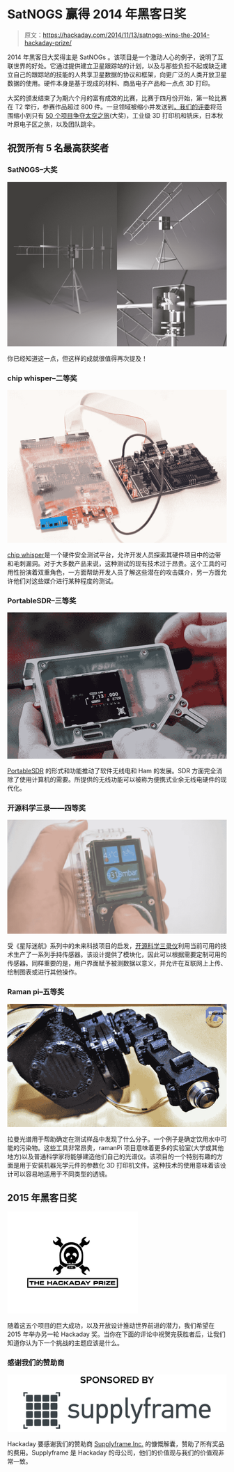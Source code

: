 # SatNOGS 赢得 2014 年黑客日奖

> 原文：<https://hackaday.com/2014/11/13/satnogs-wins-the-2014-hackaday-prize/>

2014 年黑客日大奖得主是 SatNOGs 。该项目是一个激动人心的例子，说明了互联世界的好处。它通过提供建立卫星跟踪站的计划，以及与那些负担不起或缺乏建立自己的跟踪站的技能的人共享卫星数据的协议和框架，向更广泛的人类开放卫星数据的使用。硬件本身是基于现成的材料、商品电子产品和一点点 3D 打印。

大奖的颁发结束了为期六个月的富有成效的比赛，比赛于四月份开始，第一轮比赛在 T2 举行，参赛作品超过 800 件。一旦领域被缩小并发送到[，我们的评委](http://hackaday.io/prize/judges)将范围缩小到只有 [50 个项目争夺太空之旅](http://hackaday.io/list/2864-the-hackaday-prize-semifinalists)(大奖)，工业级 3D 打印机和铣床，日本秋叶原电子区之旅，以及团队跳伞。

## 祝贺所有 5 名最高获奖者

### SatNOGS–大奖

![satnogs-rendering](img/a53c0b3a3f8fae931475f62cc3794e0e.png)

你已经知道这一点，但这样的成就很值得再次提及！

### chip whisper–二等奖

![KONICA MINOLTA DIGITAL CAMERA](img/c77aae2709ee7b1ce0eddfab18d2af3f.png)

[chip whisper](http://hackaday.io/project/956-ChipWhisperer%C2%AE%3A-Security-Research)是一个硬件安全测试平台，允许开发人员探索其硬件项目中的边带和毛刺漏洞。对于大多数产品来说，这种测试的现有技术过于昂贵。这个工具的可用性扮演着双重角色，一方面帮助开发人员了解这些潜在的攻击媒介，另一方面允许他们对这些媒介进行某种程度的测试。

### PortableSDR–三等奖

![hardware-in-use](img/10aff775bbf75927017ad9e9387ba698.png)

[PortableSDR](http://hackaday.io/project/1538-PortableSDR) 的形式和功能推动了软件无线电和 Ham 的发展。SDR 方面完全消除了使用计算机的需要。所提供的无线功能可以被称为便携式业余无线电硬件的现代化。

### 开源科学三录——四等奖

![tricorder-interface](img/c12b55157ce811b73519d05e94c94054.png)

受《星际迷航》系列中的未来科技项目的启发，[开源科学三录仪](http://hackaday.io/project/1395-Open-Source-Science-Tricorder)利用当前可用的技术生产了一系列手持传感器。该设计提供了模块化，因此可以根据需要定制可用的传感器。同样重要的是，用户界面赋予被测数据以意义，并允许在互联网上上传、绘制图表或进行其他操作。

### Raman pi–五等奖

![ramanPi](img/8ab794ad1d66ae3b1d11cb612af0df18.png)

拉曼光谱用于帮助确定在测试样品中发现了什么分子。一个例子是确定饮用水中可能的污染物。这些工具非常昂贵，ramanPi 项目意味着更多的实验室(大学或其他地方)以及普通科学家将能够建造他们自己的光谱仪。该项目的一个特别有趣的方面是用于安装机器光学元件的参数化 3D 打印机文件。这种技术的使用意味着该设计可以容易地适用于不同类型的透镜。

## 2015 年黑客日奖

![thp-background](img/10a29d34a8527b85cbbb9d3bcdcfb326.png)

随着这五个项目的巨大成功，以及开放设计推动世界前进的潜力，我们希望在 2015 年举办另一轮 Hackaday 奖。当你在下面的评论中祝贺完获胜者后，让我们知道你认为下一个挑战的主题应该是什么。

### 感谢我们的赞助商

![sf-sponsor-graphic](img/5a0817b86cc31a05cf08b114e1db1cb3.png)

Hackaday 要感谢我们的赞助商 [Supplyframe Inc.](http://supplyframe.com/) 的慷慨解囊，赞助了所有奖品的费用。Supplyframe 是 Hackaday 的母公司，他们的价值观与我们的价值观非常一致。